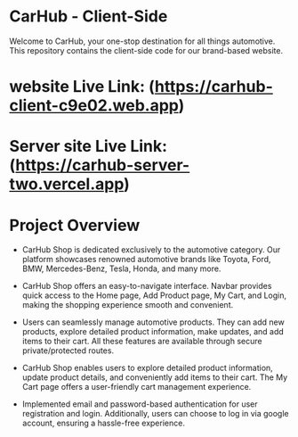 # CarHub - Client-Side

Welcome to CarHub, your one-stop destination for all things automotive. This repository contains the client-side code for our brand-based website.

# website Live Link: (https://carhub-client-c9e02.web.app)
# Server site Live Link: (https://carhub-server-two.vercel.app)

# Project Overview

- CarHub Shop is dedicated exclusively to the automotive category. Our platform showcases renowned automotive brands like Toyota, Ford, BMW, Mercedes-Benz, Tesla, Honda, and many more.

- CarHub Shop offers an easy-to-navigate interface. Navbar provides quick access to the Home page, Add Product page, My Cart, and Login, making the shopping experience smooth and convenient.

- Users can seamlessly manage automotive products. They can add new products, explore detailed product information, make updates, and add items to their cart. All these features are available through secure private/protected routes.

- CarHub Shop enables users to explore detailed product information, update product details, and conveniently add items to their cart. The My Cart page offers a user-friendly cart management experience.

- Implemented email and password-based authentication for user registration and login. Additionally, users can choose to log in via google account, ensuring a hassle-free experience.
